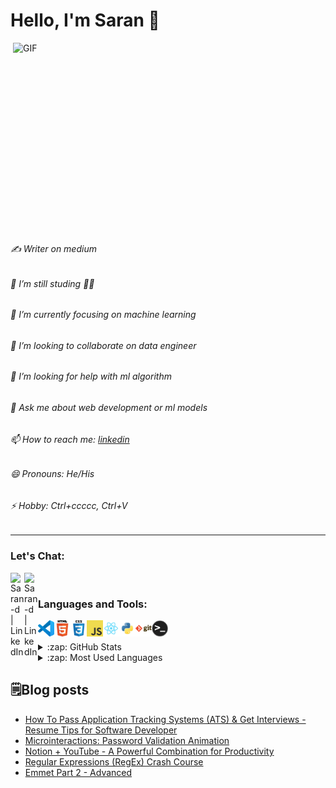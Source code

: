 # Hello, I'm Saran 👋
 <img align="right" alt="GIF" src="https://media2.giphy.com/media/RbDKaczqWovIugyJmW/giphy.gif?cid=ecf05e47wtcza0fkyu1lwgrdi3gk645754u5csbdkc4cfaec&rid=giphy.gif&ct=g" width="500" height="320" /> 
 
######  ✍ Writer on medium
######  🔭 I’m still studing 👨‍🎓
######  🌱 I’m currently focusing on machine learning
######  👯 I’m looking to collaborate on data engineer
######  🤔 I’m looking for help with ml algorithm
######  💬 Ask me about web development or ml models 
######  📫 How to reach me: [linkedin]
######  😄 Pronouns: He/His
######  ⚡ Hobby: Ctrl+ccccc, Ctrl+V
<hr  background-color align="left" size="36">

### Let's Chat:
[<img align="left" alt="Saran-d | LinkedIn"   width="22px" src="https://cdn.jsdelivr.net/npm/simple-icons@v3/icons/linkedin.svg" />][linkedin]
[<img align="left" alt="Saran-d | LinkedIn"   width="22px" src="https://cdn.jsdelivr.net/npm/simple-icons@v3/icons/instagram.svg" />][linkedin]
<!-- [<img align="left" alt="Saran-d | LinkedIn"   width="22px" src="https://cdn.jsdelivr.net/npm/simple-icons@v3/icons/linkedin.svg" />][linkedin] -->


<br />

### Languages and Tools:

[<img align="left" alt="Visual Studio Code" width="26px" src="https://raw.githubusercontent.com/github/explore/80688e429a7d4ef2fca1e82350fe8e3517d3494d/topics/visual-studio-code/visual-studio-code.png" />][youtube]
[<img align="left" alt="HTML5" width="26px" src="https://raw.githubusercontent.com/github/explore/80688e429a7d4ef2fca1e82350fe8e3517d3494d/topics/html/html.png" />][youtube]
[<img align="left" alt="CSS3" width="26px" src="https://raw.githubusercontent.com/github/explore/80688e429a7d4ef2fca1e82350fe8e3517d3494d/topics/css/css.png" />][youtube]
[<img align="left" alt="JavaScript" width="26px" src="https://raw.githubusercontent.com/github/explore/80688e429a7d4ef2fca1e82350fe8e3517d3494d/topics/javascript/javascript.png" />][youtube]
[<img align="left" alt="React" width="26px" src="https://raw.githubusercontent.com/github/explore/80688e429a7d4ef2fca1e82350fe8e3517d3494d/topics/react/react.png" />][youtube]
[<img align="left" alt="python" width="26px" src="https://raw.githubusercontent.com/github/explore/80688e429a7d4ef2fca1e82350fe8e3517d3494d/topics/python/python.png" />][youtube]
[<img align="left" alt="Git" width="26px" src="https://raw.githubusercontent.com/github/explore/80688e429a7d4ef2fca1e82350fe8e3517d3494d/topics/git/git.png" />][youtube]
[<img align="left" alt="Terminal" width="26px" src="https://raw.githubusercontent.com/github/explore/80688e429a7d4ef2fca1e82350fe8e3517d3494d/topics/terminal/terminal.png" />][youtube]

<br />
<br />

<details>
  <summary>:zap: GitHub Stats</summary>

  <img align="left" alt="Saran'sGitHub Stats" src="https://github-readme-stats.vercel.app/api?username=saran-23&show_icons=true&hide_border=true" />

</details>

<details>
  <summary>:zap: Most Used Languages</summary>

<img align="left" alt="Saran's GitHub Top Languages" src="https://github-readme-stats.vercel.app/api/top-langs/?username=saran-23" />

</details>

<!-- [website]: https://comming soon/ -->
[youtube]: https://saran-23.medium.com/
[instagram]: https://www.instagram.com/holistic_developer/
[linkedin]: https://www.linkedin.com/in/saran-d-7624021b9/
<!-- [portfolio]: https://comming soon/ -->


## 🗒️Blog posts
<!-- BLOG-POST-LIST:START -->
- [How To Pass Application Tracking Systems &lpar;ATS&rpar; &amp; Get Interviews - Resume Tips for Software Developer](https://dev.to/codestackr/how-to-pass-application-tracking-systems-ats-get-interviews-resume-tips-for-software-developer-4bmo)
- [Microinteractions: Password Validation Animation](https://dev.to/codestackr/microinteractions-password-validation-animation-5629)
- [Notion + YouTube - A Powerful Combination for Productivity](https://dev.to/codestackr/notion-youtube-a-powerful-combination-for-productivity-1def)
- [Regular Expressions &lpar;RegEx&rpar; Crash Course](https://dev.to/codestackr/regular-expressions-regex-crash-course-248n)
- [Emmet Part 2 - Advanced](https://dev.to/codestackr/emmet-part-2-advanced-4c65)
<!-- BLOG-POST-LIST:END -->

